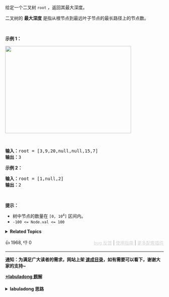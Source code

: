 <p>给定一个二叉树 <code>root</code> ，返回其最大深度。</p>

<p>二叉树的 <strong>最大深度</strong> 是指从根节点到最远叶子节点的最长路径上的节点数。</p>

<p>&nbsp;</p>

<p><strong>示例 1：</strong></p>

<p><img alt="" src="https://assets.leetcode.com/uploads/2020/11/26/tmp-tree.jpg" style="width: 400px; height: 277px;" /></p>

<p>&nbsp;</p>

<pre>
<b>输入：</b>root = [3,9,20,null,null,15,7]
<b>输出：</b>3
</pre>

<p><strong>示例 2：</strong></p>

<pre>
<b>输入：</b>root = [1,null,2]
<b>输出：</b>2
</pre>

<p>&nbsp;</p>

<p><strong>提示：</strong></p>

<ul> 
 <li>树中节点的数量在&nbsp;<code>[0, 10<sup>4</sup>]</code>&nbsp;区间内。</li> 
 <li><code>-100 &lt;= Node.val &lt;= 100</code></li> 
</ul>

<details><summary><strong>Related Topics</strong></summary>树 | 深度优先搜索 | 广度优先搜索 | 二叉树</details><br>

<div>👍 1968, 👎 0<span style='float: right;'><span style='color: gray;'><a href='https://github.com/labuladong/fucking-algorithm/issues' target='_blank' style='color: lightgray;text-decoration: underline;'>bug 反馈</a> | <a href='https://labuladong.online/algo/fname.html?fname=jb插件简介' target='_blank' style='color: lightgray;text-decoration: underline;'>使用指南</a> | <a href='https://labuladong.online/algo/' target='_blank' style='color: lightgray;text-decoration: underline;'>更多配套插件</a></span></span></div>

<div id="labuladong"><hr>

**通知：为满足广大读者的需求，网站上架 [速成目录](https://labuladong.online/algo/intro/quick-learning-plan/)，如有需要可以看下，谢谢大家的支持~**



<p><strong><a href="https://labuladong.online/algo/essential-technique/binary-tree-summary/" target="_blank">⭐️labuladong 题解</a></strong></p>
<details><summary><strong>labuladong 思路</strong></summary>


<div id="labuladong_solution_zh">

## 基本思路

[我的刷题经验总结](https://labuladong.online/algo/essential-technique/algorithm-summary/) 说过，二叉树问题虽然简单，但是暗含了动态规划和回溯算法等高级算法的思想。

下面提供两种思路的解法代码。

**详细题解**：
  - [二叉树系列算法核心纲领](https://labuladong.online/algo/essential-technique/binary-tree-summary/)

</div>





<div id="solution">

## 解法代码



<div class="tab-panel"><div class="tab-nav">
<button data-tab-item="cpp" class="tab-nav-button btn " data-tab-group="default" onclick="switchTab(this)">cpp🤖</button>

<button data-tab-item="python" class="tab-nav-button btn " data-tab-group="default" onclick="switchTab(this)">python🤖</button>

<button data-tab-item="java" class="tab-nav-button btn active" data-tab-group="default" onclick="switchTab(this)">java🟢</button>

<button data-tab-item="go" class="tab-nav-button btn " data-tab-group="default" onclick="switchTab(this)">go🤖</button>

<button data-tab-item="javascript" class="tab-nav-button btn " data-tab-group="default" onclick="switchTab(this)">javascript🤖</button>
</div><div class="tab-content">
<div data-tab-item="cpp" class="tab-item " data-tab-group="default"><div class="highlight">

```cpp
// 注意：cpp 代码由 chatGPT🤖 根据我的 java 代码翻译。
// 本代码的正确性已通过力扣验证，如有疑问，可以对照 java 代码查看。

// 遍历的思路
class Solution {

    int depth = 0;
    int res = 0;

public:
    int maxDepth(TreeNode* root) {
        traverse(root);
        return res;
    }

    // 遍历二叉树
    void traverse(TreeNode* root) {
        if (root == nullptr) {
            return;
        }

        // 前序遍历位置（进入节点）增加深度
        depth++;
        // 遍历到叶子节点时记录最大深度
        if (root->left == nullptr && root->right == nullptr) {
            res = std::max(res, depth);
        }
        traverse(root->left);
        traverse(root->right);

        // 后序遍历位置（离开节点）减少深度
        depth--;
    }
};
```

</div></div>

<div data-tab-item="python" class="tab-item " data-tab-group="default"><div class="highlight">

```python
# 注意：python 代码由 chatGPT🤖 根据我的 java 代码翻译。
# 本代码的正确性已通过力扣验证，如有疑问，可以对照 java 代码查看。

# 遍历的思路
class Solution:

    def __init__(self):
        self.depth = 0
        self.res = 0

    def maxDepth(self, root: TreeNode) -> int:
        self.traverse(root)
        return self.res

    # 遍历二叉树
    def traverse(self, root: TreeNode):
        if root is None:
            return

        # 前序遍历位置（进入节点）增加深度
        self.depth += 1
        # 遍历到叶子节点时记录最大深度
        if root.left is None and root.right is None:
            self.res = max(self.res, self.depth)
        self.traverse(root.left)
        self.traverse(root.right)

        # 后序遍历位置（离开节点）减少深度
        self.depth -= 1
```

</div></div>

<div data-tab-item="java" class="tab-item active" data-tab-group="default"><div class="highlight">

```java
// 遍历的思路
class Solution {

    int depth = 0;
    int res = 0;

    public int maxDepth(TreeNode root) {
        traverse(root);
        return res;
    }

    // 遍历二叉树
    void traverse(TreeNode root) {
        if (root == null) {
            return;
        }

        // 前序遍历位置（进入节点）增加深度
        depth++;
        // 遍历到叶子节点时记录最大深度
        if (root.left == null && root.right == null) {
            res = Math.max(res, depth);
        }
        traverse(root.left);
        traverse(root.right);

        // 后序遍历位置（离开节点）减少深度
        depth--;
    }
}
```

</div></div>

<div data-tab-item="go" class="tab-item " data-tab-group="default"><div class="highlight">

```go
// 注意：go 代码由 chatGPT🤖 根据我的 java 代码翻译。
// 本代码的正确性已通过力扣验证，如有疑问，可以对照 java 代码查看。

func maxDepth(root *TreeNode) int {
    var depth, res int
    traverse(root, &depth, &res)
    return res
}

// 遍历二叉树
func traverse(root *TreeNode, depth *int, res *int) {
    if root == nil {
        return
    }

    // 前序遍历位置（进入节点）增加深度
    *depth++
    // 遍历到叶子节点时记录最大深度
    if root.Left == nil && root.Right == nil {
        *res = max(*res, *depth)
    }
    traverse(root.Left, depth, res)
    traverse(root.Right, depth, res)

    // 后序遍历位置（离开节点）减少深度
    *depth--
}

// 遍历的思路
func max(a, b int) int {
    if a > b {
        return a
    }
    return b
}
```

</div></div>

<div data-tab-item="javascript" class="tab-item " data-tab-group="default"><div class="highlight">

```javascript
// 注意：javascript 代码由 chatGPT🤖 根据我的 java 代码翻译。
// 本代码的正确性已通过力扣验证，如有疑问，可以对照 java 代码查看。

// 遍历的思路
var maxDepth = function(root) {
    let depth = 0;
    let res = 0;

    // 遍历二叉树
    var traverse = function(node) {
        if (node === null) {
            return;
        }

        // 前序遍历位置（进入节点）增加深度
        depth++;
        // 遍历到叶子节点时记录最大深度
        if (node.left === null && node.right === null) {
            res = Math.max(res, depth);
        }
        traverse(node.left);
        traverse(node.right);

        // 后序遍历位置（离开节点）减少深度
        depth--;
    };

    traverse(root);
    return res;
};
```

</div></div>
</div></div>

<hr /><details open hint-container details><summary style="font-size: medium"><strong>🌈🌈 算法可视化 🌈🌈</strong></summary><div id="data_mydata-maxdepth1"  category="tutorial" ></div><div class="resizable aspect-ratio-container" style="height: 100%;">
<div id="iframe_mydata-maxdepth1"></div></div>
</details><hr /><br />

<hr /><details open hint-container details><summary style="font-size: medium"><strong>🌟🌟 算法可视化 🌟🌟</strong></summary><div id="data_mydata-maxdepth2"  category="tutorial" ></div><div class="resizable aspect-ratio-container" style="height: 100%;">
<div id="iframe_mydata-maxdepth2"></div></div>
</details><hr /><br />

</div>
</details>
</div>

